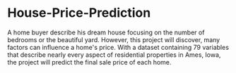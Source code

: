 # House-Price-Prediction
A home buyer describe his dream house focusing on the number of bedrooms or the beautiful yard. However, this project will discover, many factors can influence a home's price. With a dataset containing 79 variables that describe nearly every aspect of residential properties in Ames, Iowa, the project will predict the final sale price of each home.
